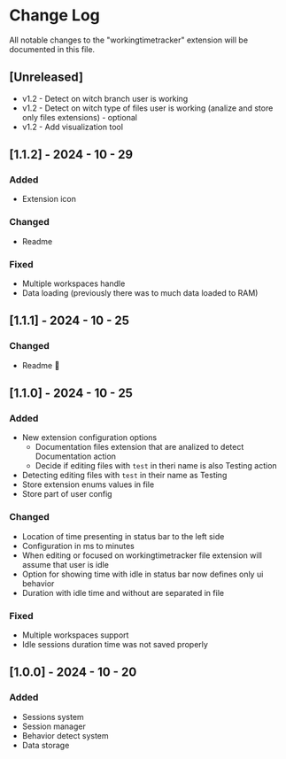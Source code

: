 # Change Log

All notable changes to the "workingtimetracker" extension will be documented in this file.

## [Unreleased]

- v1.2 - Detect on witch branch user is working
- v1.2 - Detect on witch type of files user is working (analize and store only files extensions) - optional
- v1.2 - Add visualization tool

## [1.1.2] - 2024 - 10 - 29

### Added

- Extension icon

### Changed

- Readme

### Fixed

- Multiple workspaces handle
- Data loading (previously there was to much data loaded to RAM)

## [1.1.1] - 2024 - 10 - 25

### Changed 

- Readme 🫠

## [1.1.0] - 2024 - 10 - 25

### Added

- New extension configuration options
    - Documentation files extension that are analized to detect Documentation action
    - Decide if editing files with `test` in theri name is also Testing action
- Detecting editing files with `test` in their name as Testing
- Store extension enums values in file
- Store part of user config

### Changed

- Location of time presenting in status bar to the left side
- Configuration in ms to minutes
- When editing or focused on workingtimetracker file extension will assume that user is idle
- Option for showing time with idle in status bar now defines only ui behavior
- Duration with idle time and without are separated in file

### Fixed

- Multiple workspaces support
- Idle sessions duration time was not saved properly

## [1.0.0] - 2024 - 10 - 20

### Added 

- Sessions system
- Session manager
- Behavior detect system
- Data storage